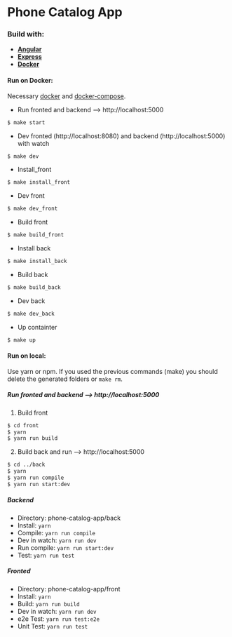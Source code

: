 # Phone Catalog App


### Build with:

  * **[Angular](https://angular.io/)**
  * **[Express](http://expressjs.com/)**
  * **[Docker](https://www.docker.com/)**


#### Run on Docker:

Necessary [docker](https://docs.docker.com/engine/installation/) and [docker-compose](https://docs.docker.com/compose/install/).

* Run fronted and backend --> http://localhost:5000
```bash
$ make start
```

* Dev fronted (http://localhost:8080) and backend (http://localhost:5000) with watch
```bash
$ make dev
```

* Install_front
```bash
$ make install_front
```

* Dev front
```bash
$ make dev_front
```

* Build front
```bash
$ make build_front
```

* Install back
```bash
$ make install_back
```

* Build back
```bash
$ make build_back
```

* Dev back
```bash
$ make dev_back
```

* Up containter
```bash
$ make up
```

#### Run on local:

Use yarn or npm.
If you used the previous commands (make) you should delete the generated folders or `make rm`.


##### Run fronted and backend --> http://localhost:5000

  1. Build front
  ```bash
  $ cd front
  $ yarn
  $ yarn run build
  ```
  2. Build back and run --> http://localhost:5000
  ```bash
  $ cd ../back
  $ yarn
  $ yarn run compile
  $ yarn run start:dev
  ```

##### Backend

  * Directory: phone-catalog-app/back
  * Install: `yarn`
  * Compile: `yarn run compile`
  * Dev in watch: `yarn run dev`
  * Run compile: `yarn run start:dev`
  * Test: `yarn run test`  


##### Fronted

* Directory: phone-catalog-app/front
* Install: `yarn`
* Build: `yarn run build`
* Dev in watch: `yarn run dev`
* e2e Test: `yarn run test:e2e`  
* Unit Test: `yarn run test`
